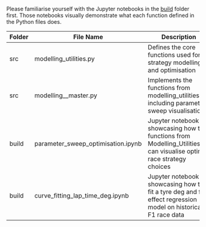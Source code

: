 Please familiarise yourself with the Jupyter notebooks in the [build](https://github.com/JamHil12/Formula1_Strategy_Model/tree/master/build) folder first.
Those notebooks visually demonstrate what each function defined in the Python files does.

| Folder | File Name | Description |
| ------------ | ------------ | ----------- |
| src | modelling_utilities.py | Defines the core functions used for strategy modelling and optimisation |
| src | modelling__master.py | Implements the functions from modelling_utilities.py, including parameter sweep visualisation |
| build | parameter_sweep_optimisation.ipynb | Jupyter notebook showcasing how the functions from Modelling_Utilities.py can visualise optimal race strategy choices |
| build | curve_fitting_lap_time_deg.ipynb | Jupyter notebook showcasing how to fit a tyre deg and fuel effect  regression model on historical F1 race data |
